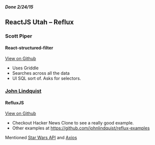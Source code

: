 ##### Done 2/24/15

## ReactJS Utah – Reflux

### Scott Piper

#### React-structured-filter

[View on Github](https://github.com/SummitRoute/react-structured-filter)

- Uses Griddle
- Searches across all the data
- UI SQL sort of.  Asks for selectors.

### [John Lindquist](http://egghead.io)

#### RefluxJS

[View on Github](https://github.com/spoike/refluxjs)

- Checkout Hacker News Clone to see a really good example.
- Other examples at https://github.com/johnlindquist/reflux-examples


Mentioned [Star Wars API](http://swapi.co) and [Axios](https://github.com/mzabriskie/axios)
